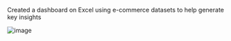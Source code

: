 Created a dashboard on Excel using e-commerce datasets to help generate key insights 

![image](https://github.com/user-attachments/assets/25598061-4665-48c8-bb19-c7f978c153e2)
